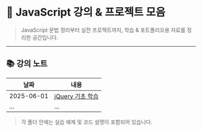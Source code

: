 # 🧠 JavaScript 강의 & 프로젝트 모음

> JavaScript 문법 정리부터 실전 프로젝트까지, 학습 & 포트폴리오용 자료를 정리한 공간입니다.

---

## 📚 강의 노트

| 날짜 | 내용 |
|------|------|
| 2025-06-01 | [jQuery 기초 학습](./250601_jQuery) |
| ... | ... |

> 각 폴더 안에는 실습 예제 및 코드 설명이 포함되어 있습니다.
